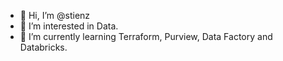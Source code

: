 - 👋 Hi, I’m @stienz
- 👀 I’m interested in Data.
- 🌱 I’m currently learning Terraform, Purview, Data Factory and Databricks. 

<!---
stienz/stienz is a ✨ special ✨ repository because its `README.md` (this file) appears on your GitHub profile.
You can click the Preview link to take a look at your changes.
--->
